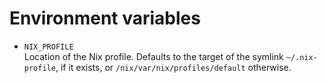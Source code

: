 # Environment variables

- `NIX_PROFILE`\
  Location of the Nix profile. Defaults to the target of the symlink
  `~/.nix-profile`, if it exists, or `/nix/var/nix/profiles/default`
  otherwise.
